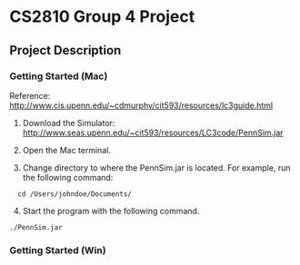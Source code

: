 # CS2810 Group 4 Project

## Project Description

### Getting Started (Mac)

Reference: http://www.cis.upenn.edu/~cdmurphy/cit593/resources/lc3guide.html

 1) Download the Simulator:
http://www.seas.upenn.edu/~cit593/resources/LC3code/PennSim.jar

 2) Open the Mac terminal.

 3) Change directory to where the PennSim.jar is located. For example, run the following command: 
```
  cd /Users/johndoe/Documents/
```
 4) Start the program with the following command. 
```
./PennSim.jar
```


### Getting Started (Win)
